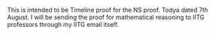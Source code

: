 This is intended to be Timeline proof for the NS proof. Todya dated 7th August. I will be sending the proof for mathematical reasoning to IITG professors through my IITG email itself.

